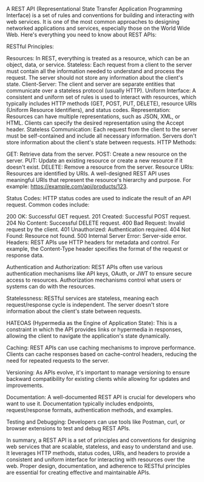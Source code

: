 A REST API (Representational State Transfer Application Programming Interface) is a set of rules and conventions for building and interacting with web services. It is one of the most common approaches to designing networked applications and services, especially those on the World Wide Web. Here's everything you need to know about REST APIs:

RESTful Principles:

Resources: In REST, everything is treated as a resource, which can be an object, data, or service.
Stateless: Each request from a client to the server must contain all the information needed to understand and process the request. The server should not store any information about the client's state.
Client-Server: The client and server are separate entities that communicate over a stateless protocol (usually HTTP).
Uniform Interface: A consistent and uniform set of rules is used to interact with resources, which typically includes HTTP methods (GET, POST, PUT, DELETE), resource URIs (Uniform Resource Identifiers), and status codes.
Representation: Resources can have multiple representations, such as JSON, XML, or HTML. Clients can specify the desired representation using the Accept header.
Stateless Communication: Each request from the client to the server must be self-contained and include all necessary information. Servers don't store information about the client's state between requests.
HTTP Methods:

GET: Retrieve data from the server.
POST: Create a new resource on the server.
PUT: Update an existing resource or create a new resource if it doesn't exist.
DELETE: Remove a resource from the server.
Resource URIs: Resources are identified by URIs. A well-designed REST API uses meaningful URIs that represent the resource's hierarchy and purpose. For example: https://example.com/api/products/123.

Status Codes: HTTP status codes are used to indicate the result of an API request. Common codes include:

200 OK: Successful GET request.
201 Created: Successful POST request.
204 No Content: Successful DELETE request.
400 Bad Request: Invalid request by the client.
401 Unauthorized: Authentication required.
404 Not Found: Resource not found.
500 Internal Server Error: Server-side error.
Headers: REST APIs use HTTP headers for metadata and control. For example, the Content-Type header specifies the format of the request or response data.

Authentication and Authorization: REST APIs often use various authentication mechanisms like API keys, OAuth, or JWT to ensure secure access to resources. Authorization mechanisms control what users or systems can do with the resources.

Statelessness: RESTful services are stateless, meaning each request/response cycle is independent. The server doesn't store information about the client's state between requests.

HATEOAS (Hypermedia as the Engine of Application State): This is a constraint in which the API provides links or hypermedia in responses, allowing the client to navigate the application's state dynamically.

Caching: REST APIs can use caching mechanisms to improve performance. Clients can cache responses based on cache-control headers, reducing the need for repeated requests to the server.

Versioning: As APIs evolve, it's important to manage versioning to ensure backward compatibility for existing clients while allowing for updates and improvements.

Documentation: A well-documented REST API is crucial for developers who want to use it. Documentation typically includes endpoints, request/response formats, authentication methods, and examples.

Testing and Debugging: Developers can use tools like Postman, curl, or browser extensions to test and debug REST APIs.

In summary, a REST API is a set of principles and conventions for designing web services that are scalable, stateless, and easy to understand and use. It leverages HTTP methods, status codes, URIs, and headers to provide a consistent and uniform interface for interacting with resources over the web. Proper design, documentation, and adherence to RESTful principles are essential for creating effective and maintainable APIs.





